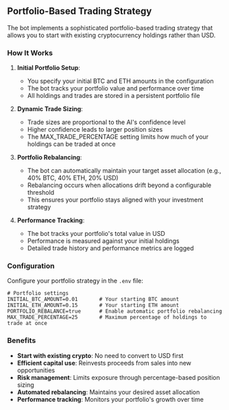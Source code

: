 ## Portfolio-Based Trading Strategy

The bot implements a sophisticated portfolio-based trading strategy that allows you to start with existing cryptocurrency holdings rather than USD.

### How It Works

1. **Initial Portfolio Setup**:
   - You specify your initial BTC and ETH amounts in the configuration
   - The bot tracks your portfolio value and performance over time
   - All holdings and trades are stored in a persistent portfolio file

2. **Dynamic Trade Sizing**:
   - Trade sizes are proportional to the AI's confidence level
   - Higher confidence leads to larger position sizes
   - The MAX_TRADE_PERCENTAGE setting limits how much of your holdings can be traded at once

3. **Portfolio Rebalancing**:
   - The bot can automatically maintain your target asset allocation (e.g., 40% BTC, 40% ETH, 20% USD)
   - Rebalancing occurs when allocations drift beyond a configurable threshold
   - This ensures your portfolio stays aligned with your investment strategy

4. **Performance Tracking**:
   - The bot tracks your portfolio's total value in USD
   - Performance is measured against your initial holdings
   - Detailed trade history and performance metrics are logged

### Configuration

Configure your portfolio strategy in the `.env` file:

```
# Portfolio settings
INITIAL_BTC_AMOUNT=0.01       # Your starting BTC amount
INITIAL_ETH_AMOUNT=0.15       # Your starting ETH amount
PORTFOLIO_REBALANCE=true      # Enable automatic portfolio rebalancing
MAX_TRADE_PERCENTAGE=25       # Maximum percentage of holdings to trade at once
```

### Benefits

- **Start with existing crypto**: No need to convert to USD first
- **Efficient capital use**: Reinvests proceeds from sales into new opportunities
- **Risk management**: Limits exposure through percentage-based position sizing
- **Automated rebalancing**: Maintains your desired asset allocation
- **Performance tracking**: Monitors your portfolio's growth over time
